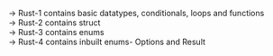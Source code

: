 -> Rust-1 contains basic datatypes, conditionals, loops and functions<br>
-> Rust-2 contains struct<br>
-> Rust-3 contains enums <br>
-> Rust-4 contains inbuilt enums- Options and Result<br>

